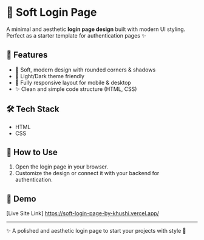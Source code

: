 # 🔐 Soft Login Page

A minimal and aesthetic **login page design** built with modern UI styling.  
Perfect as a starter template for authentication pages ✨

## 🚀 Features
- 🎨 Soft, modern design with rounded corners & shadows  
- 🌙 Light/Dark theme friendly  
- 📱 Fully responsive layout for mobile & desktop  
- ✨ Clean and simple code structure (HTML, CSS)  

## 🛠️ Tech Stack
- HTML  
- CSS  

## 🎯 How to Use
1. Open the login page in your browser.  
2. Customize the design or connect it with your backend for authentication.  

## 📌 Demo
[Live Site Link] https://soft-login-page-by-khushi.vercel.app/

---
✨ A polished and aesthetic login page to start your projects with style 🌸
